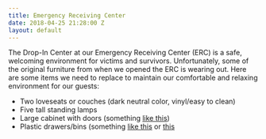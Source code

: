```yaml
---
title: Emergency Receiving Center
date: 2018-04-25 21:28:00 Z
layout: default
---
```


The Drop-In Center at our Emergency Receiving Center (ERC) is a safe, welcoming environment for victims and survivors. Unfortunately, some of the original furniture from when we opened the ERC is wearing out. Here are some items we need to replace to maintain our comfortable and relaxing environment for our guests: 

* Two loveseats or couches (dark neutral color, vinyl/easy to clean)
* Five tall standing lamps
* Large cabinet with doors (something [like this](https://www.amazon.com/Sandusky-CA41361872-01-Classic-Adjustable-Swing-Out/dp/B00543DP6E/ref=sr_1_1_sspa?s=home-garden&ie=UTF8&qid=1524675522&sr=1-1-spons&keywords=locking%2Bstorage%2Bcabinet&refinements=p_72%3A1248916011&th=1))
* Plastic drawers/bins (something [like this](https://smile.amazon.com/Sterilite-29308001-Drawer-Drawers-Casters/dp/B000MPQ2S2/ref=sr_1_4?ie=UTF8&qid=1524523976&sr=8-4&keywords=plastic+drawer&dpID=31LnpHUvgUL&preST=_SY300_QL70_&dpSrc=srch) or [this](https://smile.amazon.com/Sterilite-19859806-Quart-Latches-6-Pack/dp/B002BA5F5C/ref=sr_1_12?ie=UTF8&qid=1524524047&sr=8-12&keywords=plastic+bin) 
